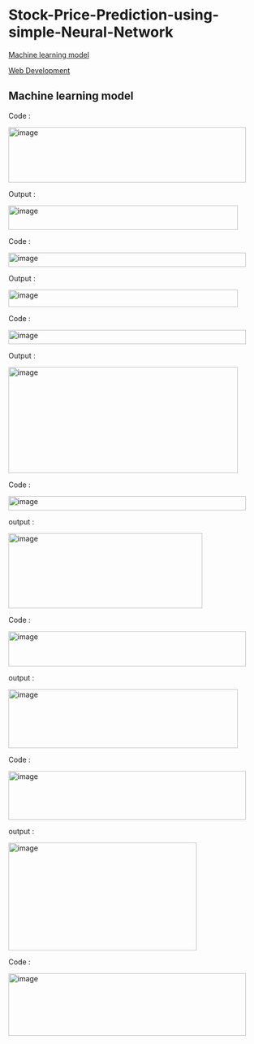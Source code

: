 
# Stock-Price-Prediction-using-simple-Neural-Network             

[Machine learning model](#machine-learning-model)

[Web Development](#web-development)


## Machine learning model

Code :

<img width="468" height="109" alt="image" src="https://github.com/user-attachments/assets/7d0904d3-b0bd-46b7-a9f5-672b32ca4ebd" />

Output :

<img width="452" height="48" alt="image" src="https://github.com/user-attachments/assets/00d6ff1b-78f6-4730-b840-cb509ccfd4b3" />

Code :

<img width="468" height="28" alt="image" src="https://github.com/user-attachments/assets/bd9b015e-5342-40d7-b7d4-c61546fc1a7f" />

Output :

<img width="452" height="34" alt="image" src="https://github.com/user-attachments/assets/df8dd2a8-7df8-4236-add1-9f2461e7f893" />

Code :

<img width="468" height="28" alt="image" src="https://github.com/user-attachments/assets/984b4536-f790-4c29-820a-0eb73f43316c" />

Output :

<img width="452" height="209" alt="image" src="https://github.com/user-attachments/assets/e8f68033-0114-43f4-9715-487bd7af8daa" />

Code :

<img width="468" height="28" alt="image" src="https://github.com/user-attachments/assets/b4784fa0-345e-4b8e-bbdd-8ef24d9fc3a3" />

output :

<img width="382" height="148" alt="image" src="https://github.com/user-attachments/assets/4b98c521-24b1-4764-983f-e79e2eb5e622" />

Code :

<img width="468" height="69" alt="image" src="https://github.com/user-attachments/assets/ccbcc436-d733-4b6a-a13d-1db269558dad" />

output :

<img width="452" height="116" alt="image" src="https://github.com/user-attachments/assets/a2d44049-cbdc-496e-97fd-fe3ff217b539" />

Code :

<img width="468" height="96" alt="image" src="https://github.com/user-attachments/assets/c3946494-a767-470d-8296-9b1c47bb6eb4" />

output :

<img width="371" height="212" alt="image" src="https://github.com/user-attachments/assets/f6110073-2011-48a9-809b-15ed3762cfa5" />

Code :

<img width="468" height="123" alt="image" src="https://github.com/user-attachments/assets/e8279776-444b-4838-8d17-8cffdfa6f1bb" />


